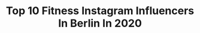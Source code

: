 ---
title: Top 10 Fitness Instagram Influencers In Berlin In 2020
description: >-
  Find top fitness Instagram influencers in Berlin in 2020. Most popular hashtags: #fitness #sunset #fitnessberlin #berlin.
platform: Instagram
profiles:
  - username: "styleblogmichelle"
    fullname: >-
      Michelle Skierka 🖤
    location: "Germany"
    followers: 7551
    engagement: 1683
    commentsToLikes: 0.128545
    id: ck8tbldlqw3ts0j789f3na16u
    verified: false
    hashtags: "#relax, #haare, #makeuptutorial, #cbdgermany"
  - username: "melinaesmeralda"
    fullname: >-
      Melina
    location: "Germany"
    followers: 84430
    engagement: 239
    commentsToLikes: 0.057857
    id: ck13bd3d7uukh0i191u5sl7pz
    verified: false
    hashtags: "#fr, #missingthis, #strongersweden, #positivevibes"
  - username: "amanda.ciss"
    fullname: >-
      Amanda Bella Ciss ♥️
    location: "Germany"
    followers: 52783
    engagement: 724
    commentsToLikes: 0.032982
    id: ck9hb0qx9evyq0j78h954hv0m
    verified: false
    hashtags: "#friends, #springvibes, #windyhair, #balconylife"
  - username: "annisophie_"
    fullname: >-
      ANNI • Anne-Sophie Schmidt
    location: "Germany"
    followers: 124713
    engagement: 267
    commentsToLikes: 0.029655
    id: ck13btpaux47j0i19m1eje10f
    verified: false
    hashtags: "#tragendekraft, #06052020, #staytuned, #wildesland"
  - username: "_hairotic_"
    fullname: >-
      Daniele
    location: "Germany"
    followers: 44043
    engagement: 119
    commentsToLikes: 0.070363
    id: ck0twpd23ga5y0i19vufbqtg9
    verified: false
    hashtags: "#friseur, #cuttingedge, #barcelonacity, #angebote"
  - username: "roxanne.tu"
    fullname: >-
      Roxanne
    location: "Germany"
    followers: 3131
    engagement: 778
    commentsToLikes: 0.030457
    id: ck0w0rxu0fqok0i19vmkj0dnd
    verified: false
    hashtags: "#photography, #wheninphuket, #vacation, #netherlands"
  - username: "carlosbiesdorf"
    fullname: >-
      Carlos A. Biesdorf
    location: "Germany"
    followers: 2567
    engagement: 1097
    commentsToLikes: 0.070007
    id: ckaoyvvqvjbjf0i78pb5ecjcs
    verified: false
    hashtags: "#turismo, #praia, #austria, #goprouniverse"
  - username: "lisaaweise"
    fullname: >-
      dreamer • visionary
    location: "Germany"
    followers: 12773
    engagement: 771
    commentsToLikes: 0.037508
    id: ck0w6zf7iazq30i19w6pkx1ug
    verified: false
    hashtags: "#weekend, #botanicalgarden, #health, #metime"
  - username: "sport.ler"
    fullname: >-
      Functional Fitness✖️Challenges
    location: "Germany"
    followers: 31006
    engagement: 256
    commentsToLikes: 0.146948
    id: ck5ztjhhk0j4z0i148aywwyan
    verified: false
    hashtags: "#kbsnatch, #sportmachtgl, #boarderking, #dumbbellrows"
  - username: "urbanamadei"
    fullname: >-
      Amadei Weiland
    location: "Germany"
    followers: 20170
    engagement: 409
    commentsToLikes: 0.023084
    id: ckaoyn7lxi7ot0i789ri6e1om
    verified: true
    hashtags: "#outdoorfitness, #muttertag, #backfliptutorial, #stunts"
---